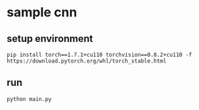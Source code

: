 # sample cnn

## setup environment

```shell
pip install torch==1.7.1+cu110 torchvision==0.8.2+cu110 -f https://download.pytorch.org/whl/torch_stable.html
```

## run

```shell
python main.py
```
